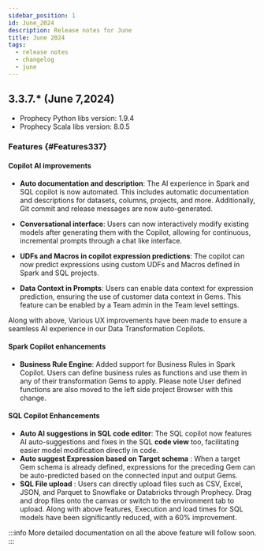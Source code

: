 ```yaml
---
sidebar_position: 1
id: June_2024
description: Release notes for June
title: June 2024
tags:
  - release notes
  - changelog
  - june
---
```


## 3.3.7.\* (June 7,2024)

- Prophecy Python libs version: 1.9.4
- Prophecy Scala libs version: 8.0.5

### Features {#Features337}

#### Copilot AI improvements

- **Auto documentation and description**: The AI experience in Spark and SQL copilot is now automated. This includes automatic documentation and descriptions for datasets, columns, projects, and more. Additionally, Git commit and release messages are now auto-generated.

- **Conversational interface**: Users can now interactively modify existing models after generating them with the Copilot, allowing for continuous, incremental prompts through a chat like interface.

- **UDFs and Macros in copilot expression predictions**: The copilot can now predict expressions using custom UDFs and Macros defined in Spark and SQL projects.

- **Data Context in Prompts**: Users can enable data context for expression prediction, ensuring the use of customer data context in Gems. This feature can be enabled by a Team admin in the Team level settings.

Along with above, Various UX improvements have been made to ensure a seamless AI experience in our Data Transformation Copilots.

#### Spark Copilot enhancements

- **Business Rule Engine**: Added support for Business Rules in Spark Copilot. Users can define business rules as functions and use them in any of their transformation Gems to apply.
  Please note User defined functions are also moved to the left side project Browser with this change.

#### SQL Copilot Enhancements

- **Auto AI suggestions in SQL code editor**: The SQL copilot now features AI auto-suggestions and fixes in the SQL **code view** too, facilitating easier model modification directly in code.
- **Auto suggest Expression based on Target schema** : When a target Gem schema is already defined, expressions for the preceding Gem can be auto-predicted based on the connected input and output Gems.
- **SQL File upload** : Users can directly upload files such as CSV, Excel, JSON, and Parquet to Snowflake or Databricks through Prophecy. Drag and drop files onto the canvas or switch to the environment tab to upload.
  Along with above features, Execution and load times for SQL models have been significantly reduced, with a 60% improvement.

:::info
More detailed documentation on all the above feature will follow soon.
:::
